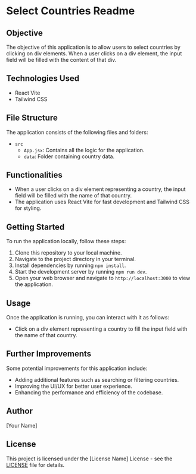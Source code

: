 # Select Countries Readme

## Objective
The objective of this application is to allow users to select countries by clicking on div elements. When a user clicks on a div element, the input field will be filled with the content of that div.

## Technologies Used
- React Vite
- Tailwind CSS

## File Structure
The application consists of the following files and folders:
- `src`
  - `App.jsx`: Contains all the logic for the application.
  - `data`: Folder containing country data.

## Functionalities
- When a user clicks on a div element representing a country, the input field will be filled with the name of that country.
- The application uses React Vite for fast development and Tailwind CSS for styling.

## Getting Started
To run the application locally, follow these steps:
1. Clone this repository to your local machine.
2. Navigate to the project directory in your terminal.
3. Install dependencies by running `npm install`.
4. Start the development server by running `npm run dev`.
5. Open your web browser and navigate to `http://localhost:3000` to view the application.

## Usage
Once the application is running, you can interact with it as follows:
- Click on a div element representing a country to fill the input field with the name of that country.

## Further Improvements
Some potential improvements for this application include:
- Adding additional features such as searching or filtering countries.
- Improving the UI/UX for better user experience.
- Enhancing the performance and efficiency of the codebase.

## Author
[Your Name]

## License
This project is licensed under the [License Name] License - see the [LICENSE](LICENSE) file for details.
